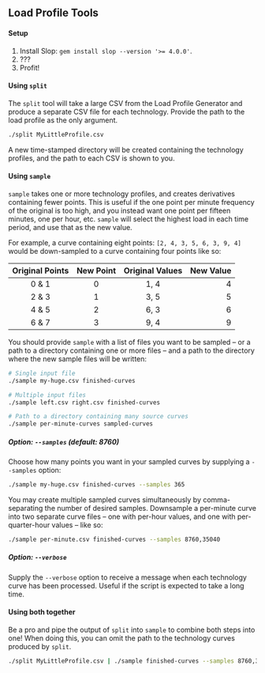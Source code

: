 Load Profile Tools
------------------

#### Setup

1. Install Slop: `gem install slop --version '>= 4.0.0'`.
2. ???
3. Profit!

#### Using `split`

The `split` tool will take a large CSV from the Load Profile Generator and
produce a separate CSV file for each technology. Provide the path to the load
profile as the only argument.

```sh
./split MyLittleProfile.csv
```

A new time-stamped directory will be created containing the technology profiles,
and the path to each CSV is shown to you.

#### Using `sample`

`sample` takes one or more technology profiles, and creates derivatives
containing fewer points. This is useful if the one point per minute frequency of
the original is too high, and you instead want one point per fifteen minutes,
one per hour, etc. `sample` will select the highest load in each time period,
and use that as the new value.

For example, a curve containing eight points: `[2, 4, 3, 5, 6, 3, 9, 4]` would
be down-sampled to a curve containing four points like so:

| Original Points | New Point | Original Values | New Value |
| :-------------: | :-------: | :-------------: | --------: |
| 0 & 1           | 0         | 1, 4            | 4         |
| 2 & 3           | 1         | 3, 5            | 5         |
| 4 & 5           | 2         | 6, 3            | 6         |
| 6 & 7           | 3         | 9, 4            | 9         |

You should provide `sample` with a list of files you want to be sampled – or a
path to a directory containing one or more files – and a path to the directory
where the new sample files will be written:

```sh
# Single input file
./sample my-huge.csv finished-curves

# Multiple input files
./sample left.csv right.csv finished-curves

# Path to a directory containing many source curves
./sample per-minute-curves sampled-curves
```

##### Option: `--samples` (default: 8760)

Choose how many points you want in your sampled curves by supplying a
`--samples` option:

```sh
./sample my-huge.csv finished-curves --samples 365
```

You may create multiple sampled curves simultaneously by comma-separating the
number of desired samples. Downsample a per-minute curve into two separate
curve files – one with per-hour values, and one with per-quarter-hour values –
like so:

```sh
./sample per-minute.csv finished-curves --samples 8760,35040
```

##### Option: `--verbose`

Supply the `--verbose` option to receive a message when each technology curve
has been processed. Useful if the script is expected to take a long time.

#### Using both together

Be a pro and pipe the output of `split` into `sample` to combine both steps into
one! When doing this, you can omit the path to the technology curves produced
by `split`.

```sh
./split MyLittleProfile.csv | ./sample finished-curves --samples 8760,35040
```
